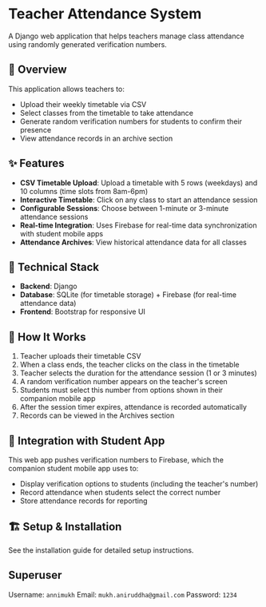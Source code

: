 # Teacher Attendance System

A Django web application that helps teachers manage class attendance using randomly generated verification numbers.

## 🚀 Overview

This application allows teachers to:
- Upload their weekly timetable via CSV
- Select classes from the timetable to take attendance
- Generate random verification numbers for students to confirm their presence
- View attendance records in an archive section

## ✨ Features

- **CSV Timetable Upload**: Upload a timetable with 5 rows (weekdays) and 10 columns (time slots from 8am-6pm)
- **Interactive Timetable**: Click on any class to start an attendance session
- **Configurable Sessions**: Choose between 1-minute or 3-minute attendance sessions
- **Real-time Integration**: Uses Firebase for real-time data synchronization with student mobile apps
- **Attendance Archives**: View historical attendance data for all classes

## 🔧 Technical Stack

- **Backend**: Django
- **Database**: SQLite (for timetable storage) + Firebase (for real-time attendance data)
- **Frontend**: Bootstrap for responsive UI

## 📱 How It Works

1. Teacher uploads their timetable CSV
2. When a class ends, the teacher clicks on the class in the timetable
3. Teacher selects the duration for the attendance session (1 or 3 minutes)
4. A random verification number appears on the teacher's screen
5. Students must select this number from options shown in their companion mobile app
6. After the session timer expires, attendance is recorded automatically
7. Records can be viewed in the Archives section

## 🔄 Integration with Student App

This web app pushes verification numbers to Firebase, which the companion student mobile app uses to:
- Display verification options to students (including the teacher's number)
- Record attendance when students select the correct number
- Store attendance records for reporting

## 🏗️ Setup & Installation

See the installation guide for detailed setup instructions.





## Superuser

Username: `annimukh`
Email: `mukh.aniruddha@gmail.com`
Password: `1234`